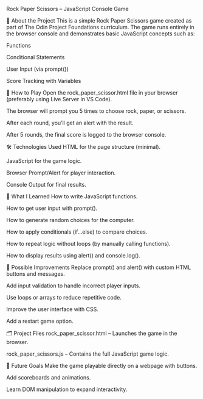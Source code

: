 Rock Paper Scissors – JavaScript Console Game

📝 About the Project
This is a simple Rock Paper Scissors game created as part of The Odin Project Foundations curriculum. The game runs entirely in the browser console and demonstrates basic JavaScript concepts such as:

Functions

Conditional Statements

User Input (via prompt())

Score Tracking with Variables

🚀 How to Play
Open the rock_paper_scissor.html file in your browser (preferably using Live Server in VS Code).

The browser will prompt you 5 times to choose rock, paper, or scissors.

After each round, you’ll get an alert with the result.

After 5 rounds, the final score is logged to the browser console.

🛠️ Technologies Used
HTML for the page structure (minimal).

JavaScript for the game logic.

Browser Prompt/Alert for player interaction.

Console Output for final results.

🧠 What I Learned
How to write JavaScript functions.

How to get user input with prompt().

How to generate random choices for the computer.

How to apply conditionals (if...else) to compare choices.

How to repeat logic without loops (by manually calling functions).

How to display results using alert() and console.log().

🚧 Possible Improvements
Replace prompt() and alert() with custom HTML buttons and messages.

Add input validation to handle incorrect player inputs.

Use loops or arrays to reduce repetitive code.

Improve the user interface with CSS.

Add a restart game option.

🗂️ Project Files
rock_paper_scissor.html – Launches the game in the browser.

rock_paper_scissors.js – Contains the full JavaScript game logic.

🎯 Future Goals
Make the game playable directly on a webpage with buttons.

Add scoreboards and animations.

Learn DOM manipulation to expand interactivity.
